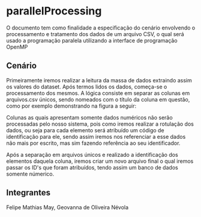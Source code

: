 # parallelProcessing

O documento tem como finalidade a especificação do cenário envolvendo o processamento e tratamento dos dados de um arquivo CSV, o qual será usado a programação paralela utilizando a interface de programação OpenMP

## Cenário

Primeiramente iremos realizar a leitura da massa de dados extraindo assim os valores do dataset. Após termos lidos os dados, começa-se o processamento dos mesmos.
A lógica consiste em separar as colunas em arquivos.csv únicos, sendo nomeados com o título da coluna em questão, como por exemplo demonstrando na figura a seguir:

Colunas as quais apresentam somente dados numéricos não serão processadas pelo nosso sistema, pois como iremos realizar a rotulação dos dados, ou seja para cada elemento será atribuído um código de identificação para ele, sendo assim iremos nos referenciar a esse dados não mais por escrito, mas sim fazendo referência ao seu identificador. 

Após a separação em arquivos únicos e realizado a identificação dos elementos daquela coluna, iremos criar um novo arquivo final o qual iremos passar os ID's que foram atribuídos, tendo assim um banco de dados somente númerico.

## Integrantes
Felipe Mathias May,
Geovanna de Oliveira Névola
